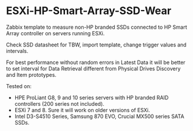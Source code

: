 # ESXi-HP-Smart-Array-SSD-Wear

Zabbix template to measure non-HP branded SSDs connected to HP Smart Array controller on servers running ESXi.

Check SSD datasheet for TBW, import template, change trigger values and intervals.

For best performance without random errors in Latest Data it will be better to set interval for Data Retrieval different from Physical Drives Discovery and Item prototypes.


Tested on:
- HPE ProLiant G8, 9 and 10 series servers with HP branded RAID controllers (200 series not included).
- ESXi 7 and 8. Sure it will work on older versions of ESXi.
- Intel D3-S4510 Series, Samsung 870 EVO, Crucial MX500 series SATA SSDs.
